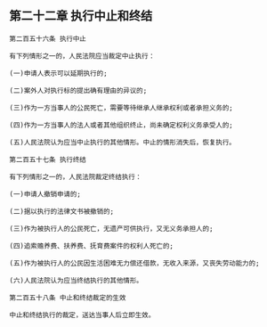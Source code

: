 ## 第二十二章 执行中止和终结

    第二百五十六条 执行中止
    
    有下列情形之一的，人民法院应当裁定中止执行：
    
    (一)申请人表示可以延期执行的;
    
    (二)案外人对执行标的提出确有理由的异议的;
    
    (三)作为一方当事人的公民死亡，需要等待继承人继承权利或者承担义务的;
    
    (四)作为一方当事人的法人或者其他组织终止，尚未确定权利义务承受人的;
    
    (五)人民法院认为应当中止执行的其他情形。中止的情形消失后，恢复执行。
    
    第二百五十七条 执行终结
    
    有下列情形之一的，人民法院裁定终结执行：
    
    (一)申请人撤销申请的;
    
    (二)据以执行的法律文书被撤销的;
    
    (三)作为被执行人的公民死亡，无遗产可供执行，又无义务承担人的;
    
    (四)追索赡养费、扶养费、抚育费案件的权利人死亡的;
    
    (五)作为被执行人的公民因生活困难无力偿还借款，无收入来源，又丧失劳动能力的;
    
    (六)人民法院认为应当终结执行的其他情形。
    
    第二百五十八条 中止和终结裁定的生效
    
    中止和终结执行的裁定，送达当事人后立即生效。